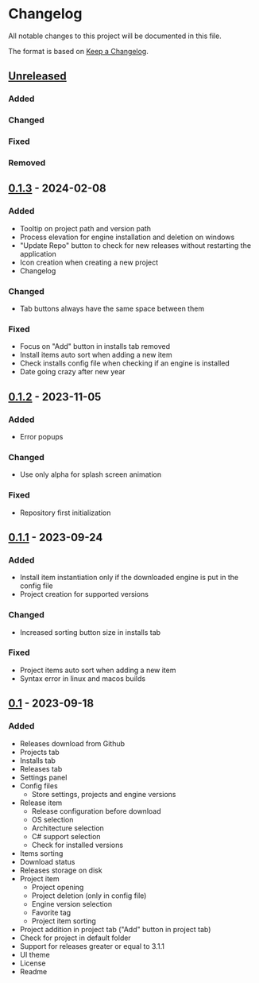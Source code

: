 # Changelog

All notable changes to this project will be documented in this file.

The format is based on [Keep a Changelog](https://keepachangelog.com/en/1.0.0/).

## [Unreleased]

### Added


### Changed


### Fixed


### Removed


## [0.1.3] - 2024-02-08

### Added
- Tooltip on project path and version path
- Process elevation for engine installation and deletion on windows
- "Update Repo" button to check for new releases without restarting the application
- Icon creation when creating a new project
- Changelog

### Changed
- Tab buttons always have the same space between them

### Fixed
- Focus on "Add" button in installs tab removed
- Install items auto sort when adding a new item
- Check installs config file when checking if an engine is installed
- Date going crazy after new year

## [0.1.2] - 2023-11-05

### Added
- Error popups

### Changed
- Use only alpha for splash screen animation

### Fixed
- Repository first initialization

## [0.1.1] - 2023-09-24

### Added
- Install item instantiation only if the downloaded engine is put in the config file
- Project creation for supported versions

### Changed
- Increased sorting button size in installs tab

### Fixed
- Project items auto sort when adding a new item
- Syntax error in linux and macos builds

## [0.1] - 2023-09-18

### Added
- Releases download from Github
- Projects tab
- Installs tab
- Releases tab
- Settings panel
- Config files
    * Store settings, projects and engine versions
- Release item
    * Release configuration before download
    * OS selection
    * Architecture selection
    * C# support selection
    * Check for installed versions
- Items sorting
- Download status
- Releases storage on disk
- Project item
    * Project opening
    * Project deletion (only in config file)
    * Engine version selection
    * Favorite tag
    * Project item sorting
- Project addition in project tab ("Add" button in project tab)
- Check for project in default folder
- Support for releases greater or equal to 3.1.1
- UI theme
- License
- Readme

[unreleased]: https://github.com/Astral-Sheep/GodotHub/compare/0.1.3...HEAD
[0.1.3]: https://github.com/Astral-Sheep/GodotHub/compare/0.1.2...0.1.3
[0.1.2]: https://github.com/Astral-Sheep/GodotHub/compare/0.1.1...0.1.2
[0.1.1]: https://github.com/Astral-Sheep/GodotHub/compare/0.1...0.1.1
[0.1]: https://github.com/Astral-Sheep/GodotHub/releases/tag/0.1
